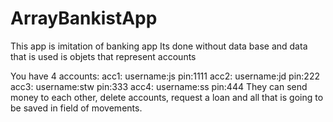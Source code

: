# ArrayBankistApp
This app is imitation of banking app
Its done without data base and data that is used is objets that represent accounts

You have 4 accounts:
acc1: username:js 
      pin:1111
acc2: username:jd
      pin:222
acc3: username:stw 
      pin:333
acc4: username:ss
      pin:444
They can send money to each other, delete accounts, request a loan and all that is going to be saved in field of movements.
